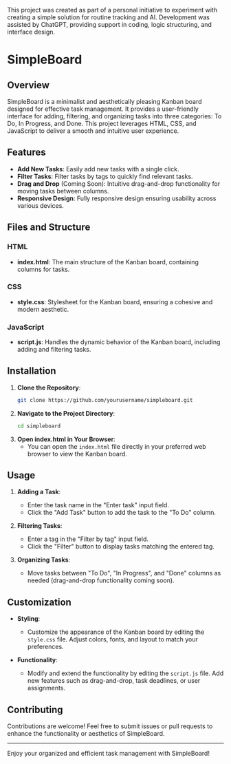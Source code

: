 This project was created as part of a personal initiative to experiment with creating a simple solution for routine tracking and AI. Development was assisted by ChatGPT, providing support in coding, logic structuring, and interface design.

# SimpleBoard

## Overview

SimpleBoard is a minimalist and aesthetically pleasing Kanban board designed for effective task management. It provides a user-friendly interface for adding, filtering, and organizing tasks into three categories: To Do, In Progress, and Done. This project leverages HTML, CSS, and JavaScript to deliver a smooth and intuitive user experience.

## Features

- **Add New Tasks**: Easily add new tasks with a single click.
- **Filter Tasks**: Filter tasks by tags to quickly find relevant tasks.
- **Drag and Drop** (Coming Soon): Intuitive drag-and-drop functionality for moving tasks between columns.
- **Responsive Design**: Fully responsive design ensuring usability across various devices.

## Files and Structure

### HTML
- **index.html**: The main structure of the Kanban board, containing columns for tasks.

### CSS
- **style.css**: Stylesheet for the Kanban board, ensuring a cohesive and modern aesthetic.

### JavaScript
- **script.js**: Handles the dynamic behavior of the Kanban board, including adding and filtering tasks.

## Installation

1. **Clone the Repository**:
    ```bash
    git clone https://github.com/yourusername/simpleboard.git
    ```
2. **Navigate to the Project Directory**:
    ```bash
    cd simpleboard
    ```
3. **Open index.html in Your Browser**:
    - You can open the `index.html` file directly in your preferred web browser to view the Kanban board.

## Usage

1. **Adding a Task**:
    - Enter the task name in the "Enter task" input field.
    - Click the "Add Task" button to add the task to the "To Do" column.

2. **Filtering Tasks**:
    - Enter a tag in the "Filter by tag" input field.
    - Click the "Filter" button to display tasks matching the entered tag.

3. **Organizing Tasks**:
    - Move tasks between "To Do", "In Progress", and "Done" columns as needed (drag-and-drop functionality coming soon).

## Customization

- **Styling**:
    - Customize the appearance of the Kanban board by editing the `style.css` file. Adjust colors, fonts, and layout to match your preferences.
    
- **Functionality**:
    - Modify and extend the functionality by editing the `script.js` file. Add new features such as drag-and-drop, task deadlines, or user assignments.

## Contributing

Contributions are welcome! Feel free to submit issues or pull requests to enhance the functionality or aesthetics of SimpleBoard.

---

Enjoy your organized and efficient task management with SimpleBoard!
